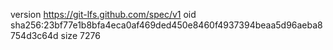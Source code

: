 version https://git-lfs.github.com/spec/v1
oid sha256:23bf77e1b8bfa4eca0af469ded450e8460f4937394beaa5d96aeba8754d3c64d
size 7276

